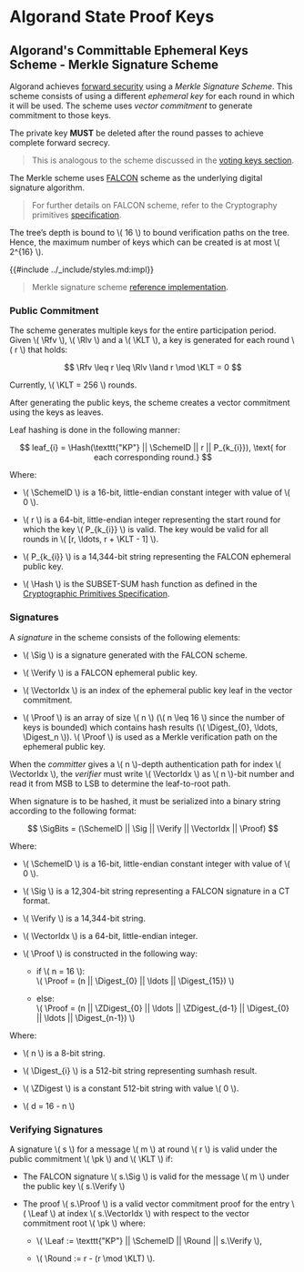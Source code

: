 $$
\newcommand \Rfv {\mathrm{FirstValidRound}}
\newcommand \Rlv {\mathrm{LastValidRound}}
\newcommand \KLT {\mathrm{KeyLifeTime}}
\newcommand \Hash {\mathrm{Hash}}
\newcommand \SchemeID {\mathrm{SchemeID}}
\newcommand \Sig {\mathrm{Signature}}
\newcommand \Verify {\mathrm{VerifyingKey}}
\newcommand \VectorIdx {\mathrm{VectorIndex}}
\newcommand \Proof {\mathrm{Proof}}
\newcommand \Digest {\mathrm{Digest}}
\newcommand \ZDigest {\mathrm{Zero}\Digest}
\newcommand \SigBits {\Sig\mathrm{BitString}}
\newcommand \pk {\mathrm{pk}}
\newcommand \Leaf {\mathrm{Leaf}}
\newcommand \Round {\mathrm{Round}}
$$

# Algorand State Proof Keys

## Algorand's Committable Ephemeral Keys Scheme - Merkle Signature Scheme

Algorand achieves [forward security](https://en.wikipedia.org/wiki/Forward_secrecy)
using a _Merkle Signature Scheme_. This scheme consists of using a different _ephemeral
key_ for each round in which it will be used. The scheme uses _vector commitment_
to generate commitment to those keys.

The private key **MUST** be deleted after the round passes to achieve complete forward
secrecy.

> This is analogous to the scheme discussed in the [voting keys section](./keys-participation.md).

The Merkle scheme uses [FALCON](https://falcon-sign.info/) scheme as the underlying
digital signature algorithm.

> For further details on FALCON scheme, refer to the Cryptography primitives [specification](../crypto/crypto.md#falcon).

The tree’s depth is bound to \\( 16 \\) to bound verification paths on the tree.
Hence, the maximum number of keys which can be created is at most \\( 2^{16} \\).

{{#include ../_include/styles.md:impl}}
> Merkle signature scheme [reference implementation](https://github.com/algorand/go-algorand/blob/b6e5bcadf0ad3861d4805c51cbf3f695c38a93b7/crypto/merklesignature/merkleSignatureScheme.go).

### Public Commitment

The scheme generates multiple keys for the entire participation period. Given
\\( \Rfv \\), \\( \Rlv \\) and a \\( \KLT \\), a key is generated for each round
\\( r \\) that holds:

$$
\Rfv \leq r \leq \Rlv \land r \mod \KLT = 0
$$

Currently, \\( \KLT = 256 \\) rounds.

After generating the public keys, the scheme creates a vector commitment using the
keys as leaves.

Leaf hashing is done in the following manner:

$$
leaf_{i} = \Hash(\texttt{"KP"} || \SchemeID || r || P_{k_{i}}), \text{ for each corresponding round.}
$$

Where:

- \\( \SchemeID \\) is a 16-bit, little-endian constant integer with value of \\( 0 \\).

- \\( r \\) is a 64-bit, little-endian integer representing the start round for which
the key \\( P_{k_{i}} \\) is valid. The key would be valid for all rounds in
\\( [r, \ldots, r + \KLT - 1] \\).

- \\( P_{k_{i}} \\) is a 14,344-bit string representing the FALCON ephemeral public key.

- \\( \Hash \\) is the SUBSET-SUM hash function as defined in the [Cryptographic
Primitives Specification](../crypto/crypto.md).

### Signatures

A _signature_ in the scheme consists of the following elements:

- \\( \Sig \\) is a signature generated with the FALCON scheme.

- \\( \Verify \\) is a FALCON ephemeral public key.

- \\( \VectorIdx \\) is an index of the ephemeral public key leaf in the vector
commitment.

- \\( \Proof \\) is an array of size \\( n \\) (\\( n \leq 16 \\) since the number
of keys is bounded) which contains hash results (\\( \Digest_{0}, \ldots, \Digest_n \\)).
\\( \Proof \\) is used as a Merkle verification path on the ephemeral public key.

When the _committer_ gives a \\( n \\)-depth authentication path for index \\( \VectorIdx \\),
the _verifier_ must write \\( \VectorIdx \\) as \\( n \\)-bit number and read it
from MSB to LSB to determine the leaf-to-root path.

When signature is to be hashed, it must be serialized into a binary string according
to the following format:

$$
\SigBits = (\SchemeID || \Sig || \Verify || \VectorIdx || \Proof)
$$

Where:

- \\( \SchemeID \\) is a 16-bit, little-endian constant integer with value of \\( 0 \\).

- \\( \Sig \\) is a 12,304-bit string representing a FALCON signature in a CT format.

- \\( \Verify \\) is a 14,344-bit string.

- \\( \VectorIdx \\) is a 64-bit, little-endian integer.

- \\( \Proof \\) is constructed in the following way:

  - if \\( n = 16 \\):\
    \\( \Proof = (n || \Digest_{0} || \ldots || \Digest_{15}) \\)

  - else:\
    \\( \Proof = (n || \ZDigest_{0} || \ldots || \ZDigest_{d-1} || \Digest_{0} || \ldots || \Digest_{n-1}) \\)

Where:

- \\( n \\) is a 8-bit string.

- \\( \Digest_{i} \\) is a 512-bit string representing sumhash result.

- \\( \ZDigest \\) is a constant 512-bit string with value \\( 0 \\).

- \\( d = 16 - n \\)

### Verifying Signatures

A signature \\( s \\) for a message \\( m \\) at round \\( r \\) is valid under
the public commitment \\( \pk \\) and \\( \KLT \\) if:

- The FALCON signature \\( s.\Sig \\) is valid for the message \\( m \\) under the
public key \\( s.\Verify \\)

- The proof \\( s.\Proof \\) is a valid vector commitment proof for the entry \\( \Leaf \\)
at index \\( s.\VectorIdx \\) with respect to the vector commitment root \\( \pk \\)
where:

  - \\( \Leaf := \texttt{"KP"} || \SchemeID || \Round || s.\Verify \\),

  - \\( \Round :=  r - (r \mod \KLT) \\).
